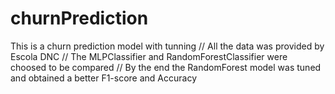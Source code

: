 # churnPrediction
This is a churn prediction model with tunning
 // All the data was provided by Escola DNC
//  The MLPClassifier and RandomForestClassifier were choosed to be compared
//  By the end the RandomForest model was tuned and obtained a better F1-score and Accuracy
